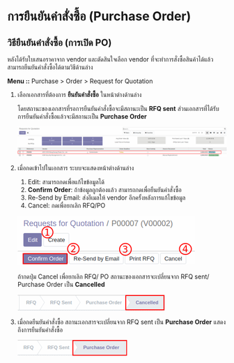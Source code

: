 # การยืนยันคำสั่งซื้อ (Purchase Order)

## วิธียืนยันคำสั่งซื้อ (การเปิด PO)
หลังได้รับใบเสนอราคาจาก vendor และตัดสินใจเลือก vendor ที่จะทำการสั่งซื้อสินค้าได้แล้ว สามารถยืนยันคำสั่งซื้อได้ตามวิธีด้านล่าง

**Menu ::** Purchase > Order > Request for Quotation


1. เลือกเอกสารที่ต้องการ **ยืนยันคำสั่งซื้อ** ในหน้าต่างด้านล่าง
    
    โดยสถานะของเอกสารที่รอการยืนยันคำสั่งซื้อจะมีสถานะเป็น **RFQ sent**
    ส่วนเอกสารที่ได้รับการยืนยันคำสั่งซื้อแล้วจะมีสถานะเป็น **Purchase Order**

    ![](img/PO01.png)

2. เมื่อกดเข้าไปในเอกสาร ระบบจะแสดงหน้าต่างด้านล่าง

    1. Edit: สามารถกดเพื่อแก้ไขข้อมูลได้
    2. **Confirm Order**: ถ้าข้อมูลถูกต้องแล้ว สามารถกดเพื่อยืนยันคำสั่งซื้อ
    3. Re-Send by Email: ส่งอีเมลให้ vendor อีกครั้งหลังการแก้ไขข้อมูล
    4. Cancel: กดเพื่อยกเลิก RFQ/PO

    ![](img/RFQ05.png)

    ถ้ากดปุ่ม Cancel เพื่อยกเลิก RFQ/ PO สถานะของเอกสารจะเปลี่ยนจาก RFQ sent/ Purchase Order เป็น **Cancelled**

    ![](img/PO02.png)

3. เมื่อกดยืนยันคำสั่งซื้อ สถานะเอกสารจะเปลี่ยนจาก RFQ sent เป็น **Purchase Order** แสดงถึงการยืนยันคำสั่งซื้อ

    ![](img/RFQ06.png)


